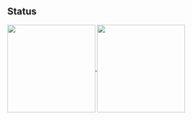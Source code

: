 ## Status
<!--img src="https://github-readme-stats.vercel.app/api?username=h4n0sh1&count_private=true&theme=chartreuse-dark" height="320" width="450"/-->
<!--img src="https://github-readme-stats.vercel.app/api/top-langs/?username=h4n0sh1&layout=compact&theme=chartreuse-dark"  width="375" /-->
<a href="https://github.com/h4n0sh1/convoychat">
  <img height=200 align="center" src="https://github-readme-stats.vercel.app/api/top-langs?username=h4n0sh1&layout=compact&card_width=300&langs_count=8&theme=merko" />
</a>
<a href="https://github.com/h4n0sh1/github-readme-stats">
  <img height=200 align="center" src="https://github-readme-stats.vercel.app/api?username=h4n0sh1&theme=merko" />
</a>
